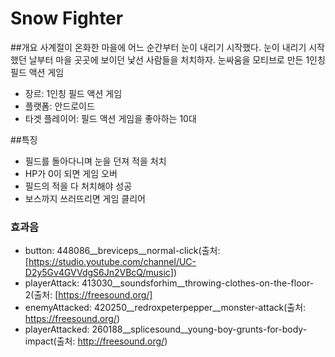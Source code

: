 # Snow Fighter

##개요
사계절이 온화한 마을에 어느 순간부터 눈이 내리기 시작했다.
눈이 내리기 시작했던 날부터 마을 곳곳에 보이던 낯선 사람들을 처치하자.
눈싸움을 모티브로 만든 1인칭 필드 액션 게임 

- 장르: 1인칭 필드 액션 게임
- 플랫폼: 안드로이드
- 타겟 플레이어: 필드 액션 게임을 좋아하는 10대

##특징
- 필드를 돌아다니며 눈을 던져 적을 처치
- HP가 0이 되면 게임 오버
- 필드의 적을 다 처치해야 성공
- 보스까지 쓰러뜨리면 게임 클리어

### 효과음
- button: 448086__breviceps__normal-click(출처: [https://studio.youtube.com/channel/UC-D2y5Gv4GVVdgS6Jn2VBcQ/music])
- playerAttack: 413030__soundsforhim__throwing-clothes-on-the-floor-2(출처: [https://freesound.org/]
- enemyAttacked: 420250__redroxpeterpepper__monster-attack(출처: https://freesound.org/)
- playerAttacked: 260188__splicesound__young-boy-grunts-for-body-impact(출처: http://freesound.org/)
